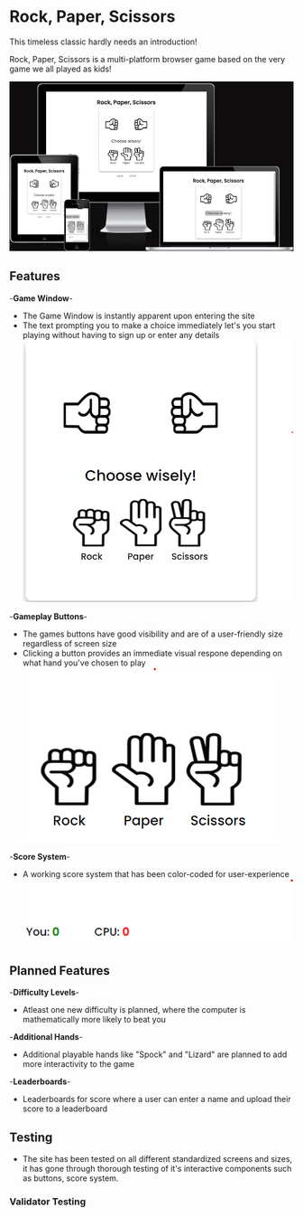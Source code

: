 # Rock, Paper, Scissors

This timeless classic hardly needs an introduction!

Rock, Paper, Scissors is a multi-platform browser game based on the
very game we all played as kids!

![Responsice Mockup](/assets/images/rps-readme1.png)

## Features

-__Game Window__-

- The Game Window is instantly apparent upon entering the site
- The text prompting you to make a choice immediately let's you start playing without having to sign up or enter any details
![Game Window](/assets/images/rps-readme2.png)
  
-__Gameplay Buttons__-

- The games buttons have good visibility and are of a user-friendly size regardless of screen size
- Clicking a button provides an immediate visual respone depending on what hand you've chosen to play
![Buttons](/assets/images/rps-readme3.png)

-__Score System__-

- A working score system that has been color-coded for user-experience
![Score](/assets/images/rps-readme4.png)

## Planned Features

-__Difficulty Levels__-

- Atleast one new difficulty is planned, where the computer is mathematically more likely to beat you
  
-__Additional Hands__-

- Additional playable hands like "Spock" and "Lizard" are planned to add more interactivity to the game

-__Leaderboards__-

- Leaderboards for score where a user can enter a name and upload their score to a leaderboard

## Testing

- The site has been tested on all different standardized screens and sizes, it has gone through thorough testing of it's interactive components such as buttons, score system.
  
### Validator Testing
